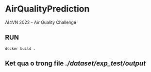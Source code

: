 # AirQualityPrediction
AI4VN 2022 - Air Quality Challenge 
## RUN
`docker build .`

## Ket qua o trong file *./dataset/exp_test/output*
